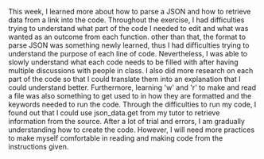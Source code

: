 This week, I learned more about how to parse a JSON and how to retrieve data from a link into the code. Throughout the exercise, I had difficulties trying to understand what part of the code I needed to edit and what was wanted as an outcome from each function. other than that, the format to parse JSON was something newly learned, thus I had difficulties trying to understand the purpose of each line of code. Nevertheless, I was able to slowly understand what each code needs to be filled with after having multiple discussions with people in class. I also did more research on each part of the code so that I could translate them into an explanation that I could understand better. Furthermore, learning 'w' and 'r' to make and read a file was also something to get used to in how they are formatted and the keywords needed to run the code. Through the difficulties to run my code, I found out that I could use json_data.get from my tutor to retrieve information from the source. After a lot of trial and errors, I am gradually understanding how to create the code. However, I will need more practices to make myself comfortable in reading and making code from the instructions given.
